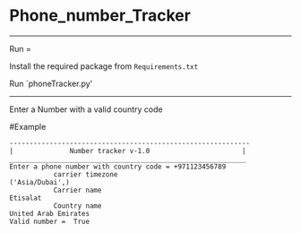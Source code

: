 # Phone_number_Tracker
-----------------------------------------------

Run = 

Install the required package from `Requirements.txt` 

Run `phoneTracker.py'

-----------------------------------------------

Enter a Number with a valid country code 

#Example

```
------------------------------------------------------------
|              Number tracker v-1.0                       |
___________________________________________________________
Enter a phone number with country code = +971123456789
           carrier timezone       
('Asia/Dubai',)
           Carrier name      
Etisalat
           Country name       
United Arab Emirates
Valid number =  True
```


